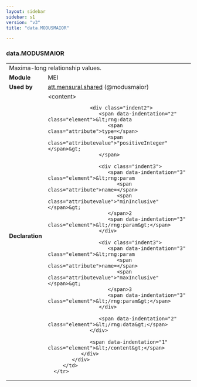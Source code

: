 ```yaml
---
layout: sidebar
sidebar: s1
version: "v3"
title: "data.MODUSMAIOR"

---
```


<div class="macroSpec">
   <h3 id="data.MODUSMAIOR">data.MODUSMAIOR</h3>
   <table class="wovenodd">
      <tr>
         <td colspan="2" class="wovenodd-col2">Maxima-long relationship values.</td>
      </tr>
      <tr>
         <td class="wovenodd-col1">
            <strong>Module</strong>
         </td>
         <td class="wovenodd-col2">MEI</td>
      </tr>
      <tr>
         <td class="wovenodd-col1">
            <strong>Used by</strong>
         </td>
         <td class="wovenodd-col2">
            <div class="parent">
               <a class="link_odd_classSpec" href="/{{ site.baseurl }}/{{ page.version }}/attribute-classes/att.mensural.shared.html">att.mensural.shared</a> (@modusmaior)
            </div>
         </td>
      </tr>
      <tr>
         <td class="wovenodd-col1">
            <strong>Declaration</strong>
         </td>
         <td class="wovenodd-col2">
            <div xml:space="preserve" class="pre">
               <div class="indent1">
                  <span data-indentation="1" class="element">&lt;content&gt;</span>
                  
                  <div class="indent2">
                     <span data-indentation="2" class="element">&lt;rng:data 
                        <span class="attribute">type=</span>
                        <span class="attributevalue">"positiveInteger"</span>&gt;
                     </span>
                     
                     <div class="indent3">
                        <span data-indentation="3" class="element">&lt;rng:param 
                           <span class="attribute">name=</span>
                           <span class="attributevalue">"minInclusive"</span>&gt;
                        </span>2
                        <span data-indentation="3" class="element">&lt;/rng:param&gt;</span>
                     </div>
                     
                     <div class="indent3">
                        <span data-indentation="3" class="element">&lt;rng:param 
                           <span class="attribute">name=</span>
                           <span class="attributevalue">"maxInclusive"</span>&gt;
                        </span>3
                        <span data-indentation="3" class="element">&lt;/rng:param&gt;</span>
                     </div>
                     
                     <span data-indentation="2" class="element">&lt;/rng:data&gt;</span>
                  </div>
                  
                  <span data-indentation="1" class="element">&lt;/content&gt;</span>
               </div>
            </div>
         </td>
      </tr>
   </table>
</div>